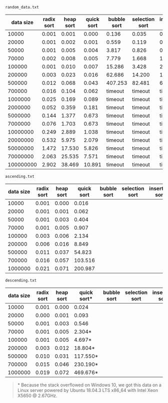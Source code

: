 `random_data.txt`

| data size | radix sort | heap sort | quick sort | bubble sort | selection sort | insertion sort |
| --------- | ---------- | --------- | ---------- | ----------- | ----------- | ----------- |
| 10000     | 0.001      | 0.001 | 0.000  |0.136|0.035|0.024|
| 20000 | 0.001  | 0.002 | 0.001  |0.559|0.119|0.090|
| 50000 | 0.001  | 0.005 | 0.004  |3.817|0.826|0.648|
| 70000 | 0.002  | 0.008 | 0.005  |7.779|1.668|1.265|
| 100000 | 0.001  | 0.010 | 0.007  |15.286|3.428|2.651|
| 200000 | 0.003 | 0.023 | 0.016 |62.686|14.200|10.725|
| 500000 | 0.012 | 0.068 | 0.043 |407.253|82.481|67.285|
| 700000 | 0.016 | 0.104 | 0.062 |timeout|timeout|timeout|
| 1000000 | 0.025 | 0.169 | 0.089 |timeout|timeout|timeout|
| 2000000 | 0.052 | 0.359 | 0.181 |timeout|timeout|timeout|
| 5000000 | 0.144 | 1.377 | 0.673 |timeout|timeout|timeout|
| 7000000 | 0.076 | 1.703 | 0.673 |timeout|timeout|timeout|
| 10000000 | 0.249 | 2.889 | 1.038 |timeout|timeout|timeout|
| 20000000 | 0.532 | 5.975 | 2.079 |timeout|timeout|timeout|
| 50000000 | 1.472 | 17.530 | 5.826 |timeout|timeout|timeout|
| 70000000 | 2.063 | 25.535 | 7.571 |timeout|timeout|timeout|
| 100000000 | 2.902 | 38.469 | 10.891 |timeout|timeout|timeout|

`ascending.txt`

| data size | radix sort | heap sort | quick sort | bubble sort | selection sort | insertion sort |
| --------- | ---------- | --------- | ---------- | ----------- | ----------- | --------- |
| 10000     | 0.001      | 0.000     | 0.016      |             |             ||
| 20000 | 0.001  | 0.001 | 0.062  |             |             ||
| 50000 | 0.001  | 0.003 | 0.404 |             |             ||
| 70000 | 0.001 | 0.005 | 0.907 | | ||
| 100000 | 0.003 | 0.006 | 2.134 | | ||
| 200000 | 0.006 | 0.016 | 8.849 | | ||
| 500000 | 0.011 | 0.037 | 54.823 | | ||
| 700000 | 0.016 | 0.057 | 103.516 | | ||
| 1000000 | 0.021 | 0.071 | 200.987 | | ||

`descending.txt`

| data size | radix sort | heap sort | quick sort* | bubble sort | selection sort | insertion sort |
| --------- | ---------- | --------- | ----------- | ----------- | -------------- | -------------- |
| 10000     | 0.001      | 0.000     | 0.024       |             |                |                |
| 20000     | 0.000      | 0.001     | 0.093       |             |                |                |
| 50000     | 0.001      | 0.003     | 0.546       |             |                |                |
| 70000     | 0.001      | 0.005     | 2.304*      |             |                |                |
| 100000    | 0.001      | 0.005     | 4.697*      |             |                |                |
| 200000    | 0.003      | 0.012     | 18.804*     |             |                |                |
| 500000    | 0.010      | 0.031     | 117.550*    |             |                |                |
| 700000    | 0.015      | 0.046     | 230.190*    |             |                |                |
| 1000000   | 0.019      | 0.072     | 469.676*    |             |                |                |

> \* Because the stack overflowed on Windows 10, we got this data on a Linux server powered by Ubuntu 18.04.3 LTS x86_64 with Intel Xeon X5650 @ 2.67GHz.